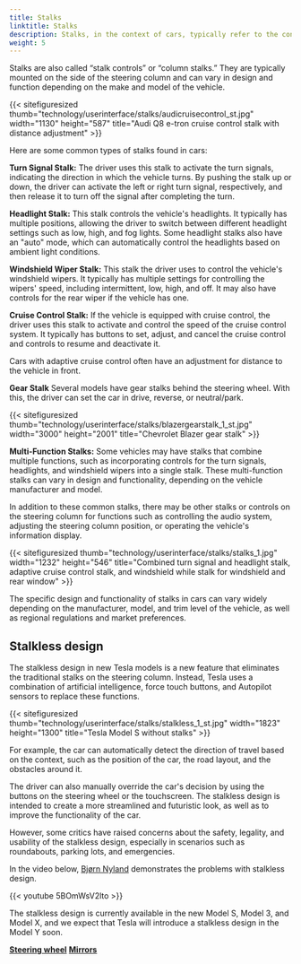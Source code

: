 ```yaml
---
title: Stalks
linktitle: Stalks
description: Stalks, in the context of cars, typically refer to the control switches or levers on the steering column, which drivers use to operate various vehicle functions without taking their hands off the steering wheel.
weight: 5
---
```

<!-- markdownlint-disable MD033 -->

Stalks are also called “stalk controls” or “column stalks.” They are typically mounted on the side of the steering column and can vary in design and function depending on the make and model of the vehicle.

{{< sitefiguresized thumb="technology/userinterface/stalks/audicruisecontrol_st.jpg" width="1130" height="587" title="Audi Q8 e-tron cruise control stalk with distance adjustment" >}}

Here are some common types of stalks found in cars:

**Turn Signal Stalk:** The driver uses this stalk to activate the turn signals, indicating the direction in which the vehicle turns. By pushing the stalk up or down, the driver can activate the left or right turn signal, respectively, and then release it to turn off the signal after completing the turn.

**Headlight Stalk:** This stalk controls the vehicle's headlights. It typically has multiple positions, allowing the driver to switch between different headlight settings such as low, high, and fog lights. Some headlight stalks also have an "auto" mode, which can automatically control the headlights based on ambient light conditions.

**Windshield Wiper Stalk:**  This stalk the driver uses to control the vehicle's windshield wipers. It typically has multiple settings for controlling the wipers' speed, including intermittent, low, high, and off. It may also have controls for the rear wiper if the vehicle has one.

**Cruise Control Stalk:** If the vehicle is equipped with cruise control, the driver uses this stalk to activate and control the speed of the cruise control system. It typically has buttons to set, adjust, and cancel the cruise control and controls to resume and deactivate it.

Cars with adaptive cruise control often have an adjustment for distance to the vehicle in front.

**Gear Stalk** Several models have gear stalks behind the steering wheel. With this, the driver can set the car in drive, reverse, or neutral/park.

{{< sitefiguresized thumb="technology/userinterface/stalks/blazergearstalk_1_st.jpg" width="3000" height="2001" title="Chevrolet Blazer gear stalk" >}}

**Multi-Function Stalks:** Some vehicles may have stalks that combine multiple functions, such as incorporating controls for the turn signals, headlights, and windshield wipers into a single stalk. These multi-function stalks can vary in design and functionality, depending on the vehicle manufacturer and model.

In addition to these common stalks, there may be other stalks or controls on the steering column for functions such as controlling the audio system, adjusting the steering column position, or operating the vehicle's information display.

{{< sitefiguresized thumb="technology/userinterface/stalks/stalks_1.jpg" width="1232" height="546" title="Combined turn signal and headlight stalk, adaptive cruise control stalk, and windshield while stalk for windshield and rear window" >}}

The specific design and functionality of stalks in cars can vary widely depending on the manufacturer, model, and trim level of the vehicle, as well as regional regulations and market preferences.

## Stalkless design

The stalkless design in new Tesla models is a new feature that eliminates the traditional stalks on the steering column. Instead, Tesla uses a combination of artificial intelligence, force touch buttons, and Autopilot sensors to replace these functions. 

{{< sitefiguresized thumb="technology/userinterface/stalks/stalkless_1_st.jpg" width="1823" height="1300" title="Tesla Model S without stalks" >}}

For example, the car can automatically detect the direction of travel based on the context, such as the position of the car, the road layout, and the obstacles around it.

The driver can also manually override the car's decision by using the buttons on the steering wheel or the touchscreen. The stalkless design is intended to create a more streamlined and futuristic look,
as well as to improve the functionality of the car.

However, some critics have raised concerns about the safety, legality, and usability of the stalkless design, especially in scenarios such as roundabouts, parking lots, and emergencies.

In the video below, [Bjørn Nyland](../../../guides/evreviewers/#bjørn-nyland) demonstrates the problems with stalkless design.

{{< youtube 5BOmWsV2lto >}}

The stalkless design is currently available in the new Model S, Model 3, and Model X, and we expect that Tesla will introduce a stalkless design in the Model Y soon.


<div class="mt-3 mb-3">
    <a href="../steeringwheel/" class="text-decoration-none text-black"><strong><i class="bi-arrow-left"></i> Steering wheel</strong></a>
    <a href="../mirrors/" class="text-decoration-none text-black float-end"><strong>Mirrors<i class="bi-arrow-right"></i></strong></a>
</div>